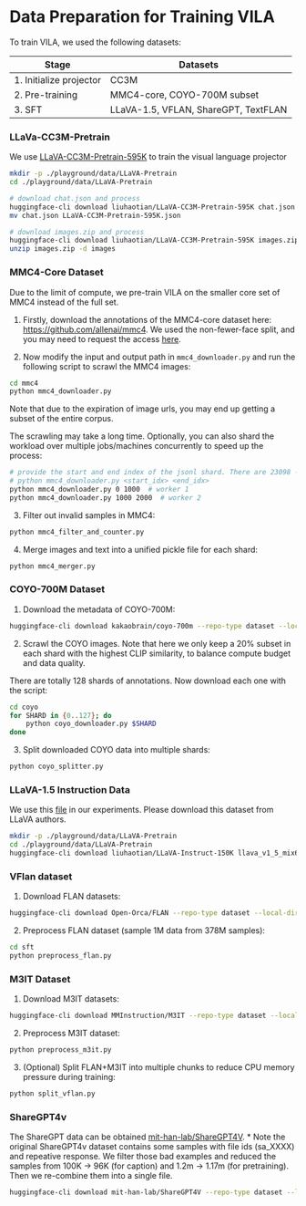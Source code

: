 
# Data Preparation for Training VILA

To train VILA, we used the following datasets:

| Stage                   | Datasets                    |
| ----------------------- | --------------------------- |
| 1. Initialize projector | CC3M                         |
| 2. Pre-training         | MMC4-core, COYO-700M subset |
| 3. SFT                  | LLaVA-1.5, VFLAN, ShareGPT, TextFLAN      |

### LLaVa-CC3M-Pretrain
We use [LLaVA-CC3M-Pretrain-595K](https://huggingface.co/datasets/liuhaotian/LLaVA-CC3M-Pretrain-595K/blob/main/chat.json) to train the visual language projector

```bash
mkdir -p ./playground/data/LLaVA-Pretrain
cd ./playground/data/LLaVA-Pretrain

# download chat.json and process
huggingface-cli download liuhaotian/LLaVA-CC3M-Pretrain-595K chat.json --repo-type dataset --local-dir . --local-dir-use-symlinks False
mv chat.json LLaVA-CC3M-Pretrain-595K.json

# download images.zip and process
huggingface-cli download liuhaotian/LLaVA-CC3M-Pretrain-595K images.zip --repo-type dataset --local-dir . --local-dir-use-symlinks False
unzip images.zip -d images
```

### MMC4-Core Dataset
Due to the limit of compute, we pre-train VILA on the smaller core set of MMC4 instead of the full set. 

1. Firstly, download the annotations of the MMC4-core dataset here: https://github.com/allenai/mmc4. We used the non-fewer-face split, and you may need to request the access [here](https://forms.gle/VYtcNY8aYaUANK9f8). 

2. Now modify the input and output path in `mmc4_downloader.py` and run the following script to scrawl the MMC4 images:
```bash
cd mmc4
python mmc4_downloader.py
```
Note that due to the expiration of image urls, you may end up getting a subset of the entire corpus. 

The scrawling may take a long time. Optionally, you can also shard the workload over multiple jobs/machines concurrently to speed up the process:

```bash
# provide the start and end index of the jsonl shard. There are 23098 - 14 shards totally
# python mmc4_downloader.py <start_idx> <end_idx>
python mmc4_downloader.py 0 1000  # worker 1
python mmc4_downloader.py 1000 2000  # worker 2
```

3. Filter out invalid samples in MMC4:

```bash
python mmc4_filter_and_counter.py
```

4. Merge images and text into a unified pickle file for each shard:

```bash
python mmc4_merger.py
```

### COYO-700M Dataset
1. Download the metadata of COYO-700M:
```bash
huggingface-cli download kakaobrain/coyo-700m --repo-type dataset --local-dir coyo-700m --local-dir-use-symlinks False
```

2. Scrawl the COYO images. Note that here we only keep a 20% subset in each shard with the highest CLIP similarity, to balance compute budget and data quality. 

There are totally 128 shards of annotations. Now download each one with the script:
```bash
cd coyo
for SHARD in {0..127}; do
    python coyo_downloader.py $SHARD  
done
```

3. Split downloaded COYO data into multiple shards:
```bash
python coyo_splitter.py
```

###  LLaVA-1.5 Instruction Data

We use this [file](https://huggingface.co/datasets/liuhaotian/LLaVA-Instruct-150K/blob/main/llava_v1_5_mix665k.json) in our experiments. Please download this dataset from LLaVA authors.

```bash
mkdir -p ./playground/data/LLaVA-Pretrain
cd ./playground/data/LLaVA-Pretrain
huggingface-cli download liuhaotian/LLaVA-Instruct-150K llava_v1_5_mix665k.json --repo-type dataset
```


### VFlan dataset
1. Download FLAN  datasets:

```bash
huggingface-cli download Open-Orca/FLAN --repo-type dataset --local-dir FLAN --local-dir-use-symlinks False
```

2. Preprocess FLAN dataset (sample 1M data from 378M samples):

```bash
cd sft
python preprocess_flan.py
```

### M3IT Dataset
1. Download M3IT datasets:

```bash
huggingface-cli download MMInstruction/M3IT --repo-type dataset --local-dir M3IT --local-dir-use-symlinks False
```

2. Preprocess M3IT dataset:

```bash
python preprocess_m3it.py
```

3. (Optional) Split FLAN+M3IT into multiple chunks to reduce CPU memory pressure during training:

```bash
python split_vflan.py
```

### ShareGPT4v

The ShareGPT data can be obtained [mit-han-lab/ShareGPT4V](https://huggingface.co/datasets/mit-han-lab/ShareGPT4V).
    * Note the original ShareGPT4v dataset contains some samples with file ids (sa_XXXX) and repeative response. We filter those bad examples and reduced the samples from 100K -> 96K (for caption) and 1.2m -> 1.17m (for pretraining). Then we re-combine them into a single file.

```bash
huggingface-cli download mit-han-lab/ShareGPT4V --repo-type dataset --local-dir coyo-700m --local-dir-use-symlinks False
```
